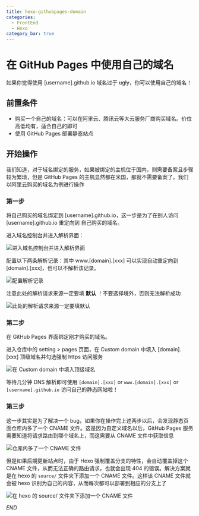 ```yaml
---
title: hexo-githubpages-domain
categories:
  - FrontEnd
  - Hexo
category_bar: true
---
```


# 在 GitHub Pages 中使用自己的域名

如果你觉得使用 [username].github.io 域名过于 ~~ugly~~，你可以使用自己的域名！

## 前置条件

- 购买一个自己的域名：可以在阿里云、腾讯云等大云服务厂商购买域名。价位高低均有，适合自己的即可
- 使用 GitHub Pages 部署静态站点

## 开始操作

我们知道，对于域名绑定的服务，如果被绑定的主机位于国内，则需要备案且步骤较为繁琐，但是 GitHub Pages 的主机显然都在米国，那就不需要备案了。我们以阿里云购买的域名为例进行操作

### 第一步

将自己购买的域名绑定到 [username].github.io，这一步是为了在别人访问 [username].github.io 重定向到 自己购买的域名。

进入域名控制台并进入解析界面：

![进入域名控制台并进入解析界面](https://dwj-oss.oss-cn-nanjing.aliyuncs.com/images/202403101115508.png)

配置以下两条解析记录：其中 www.[domain].[xxx] 可以实现自动重定向到 [domain].[xxx]，也可以不解析该记录。

![配置解析记录](https://dwj-oss.oss-cn-nanjing.aliyuncs.com/images/202403101117553.png)

注意此处的解析请求来源一定要填 **默认** ！不要选择境外，否则无法解析成功

![此处的解析请求来源一定要填默认](https://dwj-oss.oss-cn-nanjing.aliyuncs.com/images/202403101120914.png)

### 第二步

在 GitHub Pages 界面绑定刚才购买的域名。

进入仓库中的 setting > pages 页面，在 Custom domain 中填入 [domain].[xxx] 顶级域名并勾选强制 https 访问服务

![在 Custom domain 中填入顶级域名](https://dwj-oss.oss-cn-nanjing.aliyuncs.com/images/202403101124296.png)

等待几分钟 DNS 解析即可使用 `[domain].[xxx]` or `www.[domain].[xxx]` or `[username].github.io` 访问自己的静态网站啦！

### 第三步

这一步其实是为了解决一个 bug，如果你在操作完上述两步以后，会发现静态页面仓库内多了一个 CNAME 文件。这是因为自定义域名以后，GitHub Pages 服务需要知道将请求路由到哪个域名上，而这需要从 CNAME 文件中获取信息

![仓库内多了一个 CNAME 文件](D:\华为云盘\_images\typora-user-images\image-20240310113214366.png)

但是如果后期更新站点时，由于 Hexo 强制覆盖分支的特性，会自动覆盖掉这个 CNAME 文件，从而无法正确的路由请求，也就会出现 404 的错误。解决方案就是在 hexo 的 `source/` 文件夹下添加一个 CNAME 文件。这样该 CNAME 文件就会被 hexo 识别为自己的内容，从而每次都可以部署到相应的分支上了

![在 hexo 的 source/ 文件夹下添加一个 CNAME 文件](https://dwj-oss.oss-cn-nanjing.aliyuncs.com/images/202403101140516.png)

$END$